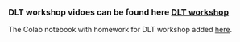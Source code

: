 ### DLT workshop vidoes can be found here [DLT workshop](https://github.com/DataTalksClub/data-engineering-zoomcamp/blob/main/cohorts/2024/workshops/dlt.md) 

The Colab notebook with homework for DLT workshop added [here](./Homework_data_talks_club_data_extraction_and_ingestion.ipynb).